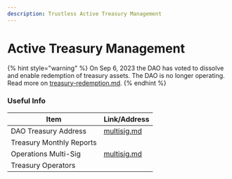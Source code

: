 ```yaml
---
description: Trustless Active Treasury Management
---
```


# Active Treasury Management

{% hint style="warning" %}
On Sep 6, 2023 the DAO has voted to dissolve and enable redemption of treasury assets. The DAO is no longer operating. Read more on [treasury-redemption.md](../usdauxo/treasury-redemption.md "mention").
{% endhint %}

### Useful Info

| Item                     | Link/Address                                       |
| ------------------------ | -------------------------------------------------- |
| DAO Treasury Address     | [multisig.md](../governance/multisig.md "mention") |
| Treasury Monthly Reports |                                                    |
| Operations Multi-Sig     | [multisig.md](../governance/multisig.md "mention") |
| Treasury Operators       |                                                    |
